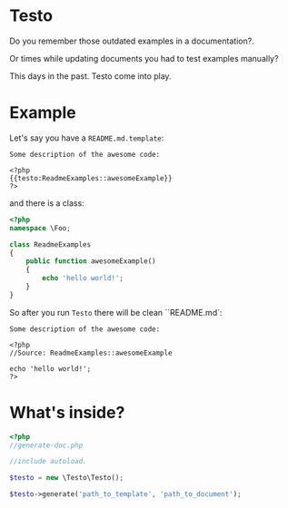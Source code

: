 Testo
=====

Do you remember those outdated examples in a documentation?.
 
Or times while updating documents you had to test examples manually? 

This days in the past. Testo come into play.

Example 
=======

Let's say you have a `README.md.template`:

```
Some description of the awesome code:

<?php
{{testo:ReadmeExamples::awesomeExample}}
?>
```

and there is a class: 

```php
<?php 
namespace \Foo;

class ReadmeExamples
{
    public function awesomeExample()
    {
        echo 'hello world!';
    }
}
```

So after you run `Testo` there will be clean ``README.md`:

```
Some description of the awesome code:

<?php
//Source: ReadmeExamples::awesomeExample

echo 'hello world!';
?>
```

What's inside?
==============

```php
<?php
//generate-doc.php

//include autoload.

$testo = new \Testo\Testo();

$testo->generate('path_to_template', 'path_to_document');
```